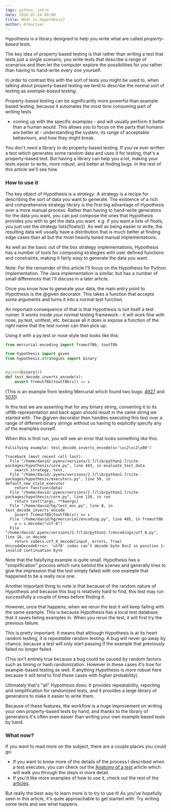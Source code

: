 ```yaml
---
tags: python, intro
date: 2016-07-24 00:00
title: What is Hypothesis?
author: drmaciver
---
```


Hypothesis is a library designed to help you write what are called
*property-based tests*.

The key idea of property based testing is that rather than writing a test
that tests just a single scenario, you write tests that describe a range
of scenarios and then let the computer explore the possibilities for you
rather than having to hand-write every one yourself.

In order to contrast this with the sort of tests you might be used to, when
talking about property-based testing we tend to describe the normal sort of
testing as *example-based testing*.

Property-based testing can be significantly more powerful than example based
testing, because it automates the most time consuming part of writing tests
- coming up with the specific examples - and will usually perform it better
than a human would. This allows you to focus on the parts that humans are
better at - understanding the system, its range of acceptable behaviours,
and how they might break.

You don't *need* a library to do property-based testing. If you've ever
written a test which generates some random data and uses it for testing,
that's a property-based test. But having a library can help you a lot,
making your tests easier to write, more robust, and better at finding
bugs. In the rest of this article we'll see how.

<!--more-->

### How to use it

The key object of Hypothesis is a *strategy*. A strategy is a recipe for
describing the sort of data you want to generate. The existence of a rich
and comprehensive strategy library is the first big advantage of Hypothesis
over a more manual process: Rather than having to hand-write generators
for the data you want, you can just compose the ones that Hypothesis
provides you with to get the data you want. e.g. if you want a lists of
floats, you just use the strategy lists(floats()). As well as being
easier to write, the resulting data will usually have a distribution
that is much better at finding edge cases than all but the most heavily
tuned manual implementations.

As well as the basic out of the box strategy implementations, Hypothesis
has a number of tools for composing strategies with user defined functions
and constraints, making it fairly easy to generate the data you want.

Note: For the remainder of this article I'll focus on the Hypothesis for
Python implementation. The Java implementation is similar, but has a number
of small differences that I'll discuss in a later article.

Once you know how to generate your data, the main entry point to Hypothesis
is the @given decorator. This takes a function that accepts some arguments
and turns it into a normal test function.

An important consequence of that is that Hypothesis is not itself a test
runner. It works inside your normal testing framework - it will work fine
with nose, py.test, unittest, etc. because all it does is expose a function
of the right name that the test runner can then pick up.

Using it with a py.test or nose style test looks like this:

```python
from mercurial.encoding import fromutf8b, toutf8b

from hypothesis import given
from hypothesis.strategies import binary


@given(binary())
def test_decode_inverts_encode(s):
    assert fromutf8b(toutf8b(s)) == s
```

(This is an example from testing Mercurial which found two bugs:
[4927](https://bz.mercurial-scm.org/show_bug.cgi?id=4927) and
[5031](https://bz.mercurial-scm.org/show_bug.cgi?id=5031)).

In this test we are asserting that for any binary string, converting
it to its utf8b representation and back again should result in the
same string we started with. The @given decorator then handles
executing this test over a range of different binary strings without
us having to explicitly specify any of the examples ourself.

When this is first run, you will see an error that looks something
like this:

```
Falsifying example: test_decode_inverts_encode(s='\xc2\xc2\x80')

Traceback (most recent call last):
  File "/home/david/.pyenv/versions/2.7/lib/python2.7/site-packages/hypothesis/core.py", line 443, in evaluate_test_data
    search_strategy, test,
  File "/home/david/.pyenv/versions/2.7/lib/python2.7/site-packages/hypothesis/executors.py", line 58, in default_new_style_executor
    return function(data)
  File "/home/david/.pyenv/versions/2.7/lib/python2.7/site-packages/hypothesis/core.py", line 110, in run
    return test(*args, **kwargs)
  File "/home/david/hg/test_enc.py", line 8, in test_decode_inverts_encode
    assert fromutf8b(toutf8b(s)) == s
  File "/home/david/hg/mercurial/encoding.py", line 485, in fromutf8b
    u = s.decode("utf-8")
  File "/home/david/.pyenv/versions/2.7/lib/python2.7/encodings/utf_8.py", line 16, in decode
    return codecs.utf_8_decode(input, errors, True)
UnicodeDecodeError: 'utf8' codec can't decode byte 0xc2 in position 1: invalid continuation byte
```

Note that the falsifying example is quite small. Hypothesis has a
"simplification" process which runs behind the scenes and generally
tries to give the impression that the test simply failed with one
example that happened to be a really nice one.

Another important thing to note is that because of the random nature
of Hypothesis and because this bug is relatively hard to find, this
test may run successfully a couple of times before finding it.

However, once that happens, when we rerun the test it will keep failing
with the same example. This is because Hypothesis has a local test
database that it saves failing examples in. When you rerun the test,
it will first try the previous failure.

This is pretty important: It means that although Hypothesis is at its
heart random testing, it is *repeatable* random testing: A bug will
never go away by chance, because a test will only start passing if
the example that previously failed no longer failed.

(This isn't entirely true because a bug could be caused by random
factors such as timing or hash randomization. However in these cases
it's true for example-based testing as well. If anything Hypothesis
is *more* robust here because it will tend to find these cases with
higher probability).

Ultimately that's "all" Hypothesis does: It provides repeatability,
reporting and simplification for randomized tests, and it provides
a large library of generators to make it easier to write them.

Because of these features, the workflow is a huge improvement on
writing your own property-based tests by hand, and thanks to the
library of generators it's often even easier than writing your
own example based tests by hand.

### What now?

If you want to read more on the subject, there are a couple places
you could go:

* If you want to know more of the details of the process I described
  when a test executes, you can check out the
  [Anatomy of a test](../anatomy-of-a-test/)
  article which will walk you through the steps in more detail.
* If you'd like more examples of how to use it, check out the rest of the
  [articles](/category/articles/).

But really the best way to learn more is to try to use it!
As you've hopefully seen in this article, it's quite approachable to
get started with. Try writing some tests and see what happens.
